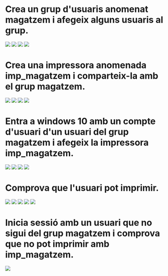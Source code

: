 # Crea un grup d'usuaris anomenat magatzem i afegeix alguns usuaris al grup.
![](1.png)
![](2.png)
![](3.png)
![](4.png)

# Crea una impressora anomenada imp_magatzem i comparteix-la amb el grup magatzem.
![](5.png)
![](6.png)
![](7.png)
![](8.png)

# Entra a windows 10 amb un compte d'usuari d'un usuari del grup magatzem i afegeix la impressora imp_magatzem.
![](9.png)
![](10.png)
![](11.png)
![](12.png)

# Comprova que l'usuari pot imprimir.
![](13.png)
![](14.png)
![](15.png)
![](16.png)
![](17.png)

# Inicia sessió amb un usuari que no sigui del grup magatzem i comprova que no pot imprimir amb imp_magatzem.
![](18.png)
